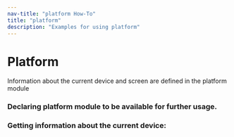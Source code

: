 ```yaml
---
nav-title: "platform How-To"
title: "platform"
description: "Examples for using platform"
---
```

# Platform
Information about the current device and screen are defined in the platform module
### Declaring platform module to be available for further usage.
<snippet id='platform-require'/>

### Getting information about the current device:
<snippet id='platform-current'/>
